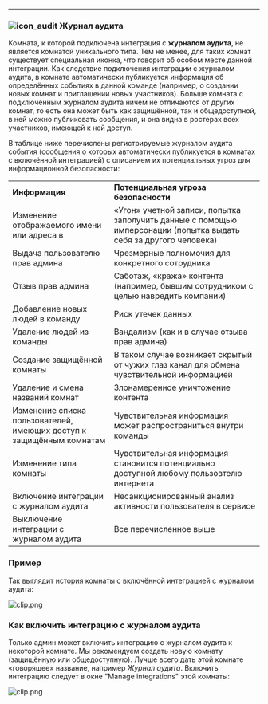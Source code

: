 ***

### ![icon_audit](https://s3.amazonaws.com/kato-share/1ff1ab2420539f3d4d5b008f957e047bac4f06c45c9d08ebd288dc34975a965b/clip.png) Журнал аудита

Комната, к которой подключена интеграция с **журналом аудита**, не является комнатой уникального типа. Тем не менее, для таких комнат существует специальная иконка, что говорит об особом месте данной интеграции. Как следствие подключения интеграции с журналом аудита, в комнате автоматически публикуется информация об определённых событиях в данной команде (например, о создании новых комнат и приглашении новых участников). Больше комната с подключённым журналом аудита ничем не отличаются от других комнат, то есть она может быть как защищённой, так и общедоступной, в ней можно публиковать сообщения, и она видна в ростерах всех участников, имеющей к ней доступ.

В таблице ниже перечислены регистрируемые журналом аудита события (сообщения о которых автоматически публикуется в комнатах с включённой интеграцией) с описанием их потенциальных угроз для информационной безопасности: 

<table>
    <tr>
        <td><b>Информация</b></td>
        <td><b>Потенциальная угроза безопасности</b></td>
    </tr>
    <tr>
        <td>Изменение отображаемого имени или адреса в</td>
        <td>«Угон» учетной записи, попытка заполучить данные с помощью имперсонации (попытка выдать себя за другого человека)</td>
    </tr>
    <tr>
        <td>Выдача пользователю прав админа</td>
        <td>Чрезмерные полномочия для конкретного сотрудника</td>
    </tr>
    <tr>
        <td>Отзыв прав админа</td>
        <td>Саботаж, «кража» контента (например, бывшим сотрудником с целью навредить компании)</td>
    </tr>
    <tr>
        <td>Добавление новых людей в команду</td>
        <td>Риск утечек данных</td>
    </tr>
    <tr>
        <td>Удаление людей из команды</td>
        <td>Вандализм (как и в случае отзыва прав админа)</td>
    </tr>
    <tr>
        <td>Создание защищённой комнаты</td>
        <td>В таком случае возникает скрытый от чужих глаз канал для обмена чувствительной информацией</td>
    </tr>
    <tr>
        <td>Удаление и смена названий комнат</td>
        <td>Злонамеренное уничтожение контента</td>
    </tr>
    <tr>
        <td>Изменение списка пользователей, имеющих доступ к защищённым комнатам</td>
        <td>Чувствительная информация может распространиться внутри команды</td>
    </tr>
    <tr>
        <td>Изменение типа комнаты</td>
        <td>Чувствительная информация становится потенциально доступной любому пользовтелю интернета</td>
    </tr>
    <tr>
        <td>Включение интеграции с журналом аудита</td>
        <td>Несанкционированный анализ активности пользователя в сервисе</td>
    </tr>
    <tr>
        <td>Выключение интеграции с журналом аудита</td>
        <td>Все перечисленное выше</td>
    </tr>
</table>

### Пример

Так выглядит история комнаты с включённой интеграцией с журналом аудита:

 ![clip.png](http://i.imgur.com/l4R3yFZ.png)
 
### Как включить интеграцию с журналом аудита

Только админ может включить интеграцию с журналом аудита к некоторой комнате. Мы рекомендуем создать новую комнату (защищённую или общедоступную). Лучше всего дать этой комнате «говорящее» название, например _Журнал аудита_. Включить интеграцию следует в окне "Manage integrations" этой комнаты:

 ![clip.png](http://i.imgur.com/HDigdhv.png)
